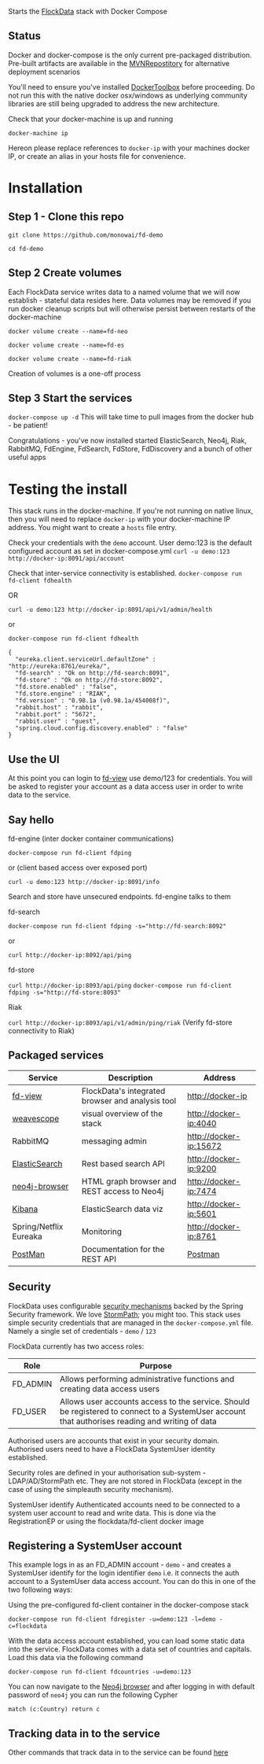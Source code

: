 
Starts the [FlockData](http://FlockData.com) stack with Docker Compose

## Status
Docker and docker-compose is the only current pre-packaged distribution. Pre-built artifacts are available in the [MVNRepostitory](https://mvnrepository.com/artifact/org.flockdata) for alternative deployment scenarios 

You'll need to ensure you've installed [DockerToolbox](https://www.docker.com/products/docker-toolbox) before proceeding. Do not run this with the native docker osx/windows as underlying community libraries are still being upgraded to address the new architecture.

Check that your docker-machine is up and running

`docker-machine ip`

Hereon please replace references to `docker-ip` with your machines docker IP, or create an alias in your hosts file for convenience. 

# Installation

## Step 1 - Clone this repo
`git clone https://github.com/monowai/fd-demo`

`cd fd-demo`

## Step 2 Create volumes
Each FlockData service writes data to a named volume that we will now establish - stateful data resides here. Data volumes may be removed if you run docker cleanup scripts but will otherwise persist between restarts of the docker-machine

`docker volume create --name=fd-neo`

`docker volume create --name=fd-es`

`docker volume create --name=fd-riak`

Creation of volumes is a one-off process

## Step 3 Start the services
`docker-compose up -d` This will take time to pull images from the docker hub - be patient!

Congratulations - you've now installed started ElasticSearch, Neo4j, Riak, RabbitMQ, FdEngine, FdSearch, FdStore, FdDiscovery and a bunch of other useful apps 

# Testing the install
This stack runs in the docker-machine. If you're not running on native linux, then you will need to replace `docker-ip` with your docker-machine IP address. You might want to create a `hosts` file entry.

Check your credentials with the `demo` account. User demo:123 is the default configured account as set in docker-compose.yml
`curl -u demo:123 http://docker-ip:8091/api/account`

Check that inter-service connectivity is established. 
`docker-compose run fd-client fdhealth`

OR

`curl -u demo:123 http://docker-ip:8091/api/v1/admin/health`

or 

```
docker-compose run fd-client fdhealth

{
  "eureka.client.serviceUrl.defaultZone" : "http://eureka:8761/eureka/",
  "fd-search" : "Ok on http://fd-search:8091",
  "fd-store" : "Ok on http://fd-store:8092",
  "fd.store.enabled" : "false",
  "fd.store.engine" : "RIAK",
  "fd.version" : "0.98.1a (v0.98.1a/454008f)",
  "rabbit.host" : "rabbit",
  "rabbit.port" : "5672",
  "rabbit.user" : "guest",
  "spring.cloud.config.discovery.enabled" : "false"
}
```

## Use the UI
At this point you can login to [fd-view](http://docker-ip) use demo/123 for credentials. You will be asked to register your account as a data access user in order to write data to the service.

## Say hello

fd-engine (inter docker container communications)

`docker-compose run fd-client fdping`

or (client based access over exposed port)

`curl -u demo:123 http://docker-ip:8091/info`

Search and store have unsecured endpoints. fd-engine talks to them

fd-search

`docker-compose run fd-client fdping -s="http://fd-search:8092"`

or

`curl http://docker-ip:8092/api/ping`

fd-store

`curl http://docker-ip:8093/api/ping`
`docker-compose run fd-client fdping -s="http://fd-store:8093"`

Riak

`curl http://docker-ip:8093/api/v1/admin/ping/riak` (Verify fd-store connectivity to Riak)

## Packaged services
|Service   |Description   |Address   |
|---|---|---|
|[fd-view](https://github.com/monowai/fd-view) |FlockData's integrated browser and analysis tool   |[http://docker-ip](http://docker-ip)|
|[weavescope](https://www.weave.works/products/weave-scope/)|visual overview of the stack   |[http://docker-ip:4040](http://docker-ip:4040)|
|RabbitMQ |messaging admin|[http://docker-ip:15672](http://docker-ip:15672)|
|[ElasticSearch](https://www.elastic.co)|Rest based search API |[http://docker-ip:9200](http://docker-ip:9200)|
[neo4j-browser](http://neo4j.org)|HTML graph browser and REST access to Neo4j|[http://docker-ip:7474](http://docker-ip:7474)|
[Kibana](https://www.elastic.co/products/kibana)|ElasticSearch data viz|[http://docker-ip:5601](http://docker-ip:5601)|
|Spring/Netflix Eureaka|Monitoring|[http://docker-ip:8761](http://docker-ip:8761)|
|[PostMan](https://chrome.google.com/webstore/detail/postman/fhbjgbiflinjbdggehcddcbncdddomop?hl=en)|Documentation for the REST API|[Postman](https://github.com/monowai/flockdata.org/blob/master/fd.api-postman.json)|

## Security

FlockData uses configurable [security mechanisms](https://github.com/monowai/flockdata.org/tree/master/fd-security) backed by the Spring Security framework. We love [StormPath](http://stormpath.com); you might too.
This stack uses simple security credentials that are managed in the `docker-compose.yml` file. Namely a single set of credentials - `demo` / `123`

FlockData currently has two access roles:

|Role|Purpose|
|---|---|
|FD_ADMIN|Allows performing administrative functions and creating data access users|
|FD_USER|Allows user accounts access to the service. Should be registered to connect to a SystemUser account that authorises reading and writing of data|

Authorised users are accounts that exist in your security domain. Authorised users need to have a FlockData SystemUser identity established. 

Security roles are defined in your authorisation sub-system - LDAP/AD/StormPath etc. They are not stored in FlockData (except in the case of using the simpleauth security mechanism).    

SystemUser identify
    Authenticated accounts need to be connected to a system user account to read and write data. This is done via the RegistrationEP or using the flockdata/fd-client docker image

## Registering a SystemUser account
This example logs in as an FD_ADMIN account - `demo` - and creates a SystemUser identify for the login identifier `demo` i.e. it connects the auth account to a SystemUser data access account. You can do this in one of the two following ways:

Using the pre-configured fd-client container in the docker-compose stack

`docker-compose run fd-client fdregister -u=demo:123 -l=demo -c=flockdata`

With the data access account established, you can load some static data into the service. FlockData comes with a data set of countries and capitals. Load this data via the following command    

`docker-compose run fd-client fdcountries -u=demo:123`

You can now navigate to the [Neo4j browser](http://docker-ip:7474) and after logging in with default password of `neo4j` you can run the following Cypher

`match (c:Country) return c` 

## Tracking data in to the service

Other commands that track data in to the service can be found [here](https://github.com/monowai/flockdata.org/tree/master/fd-engine#interacting-with-flockdata)


